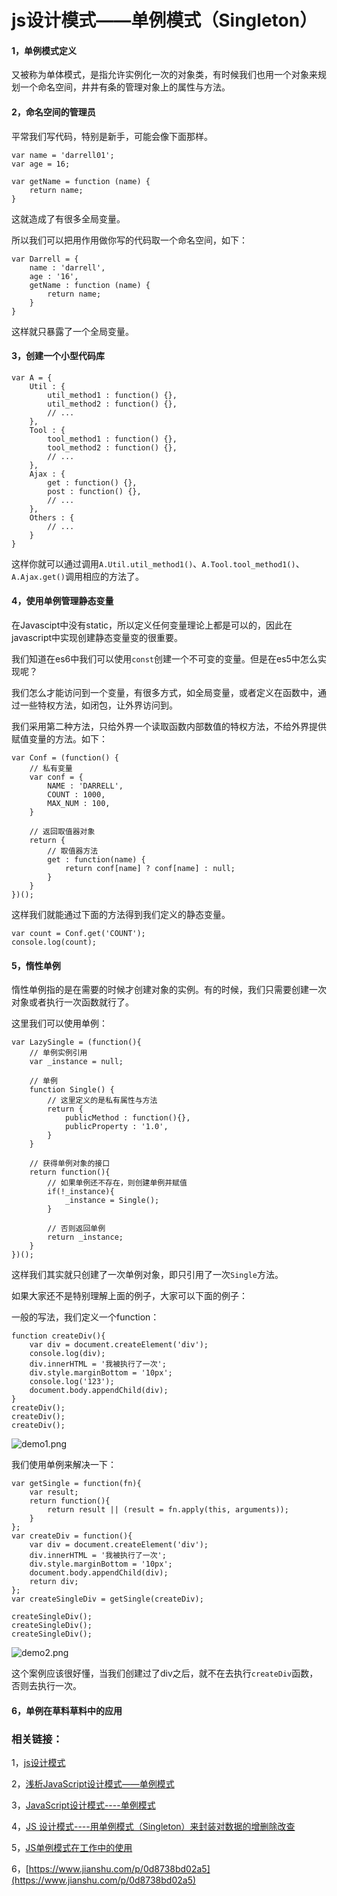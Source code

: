 # js设计模式——单例模式（Singleton）



#### 1，单例模式定义

又被称为单体模式，是指允许实例化一次的对象类，有时候我们也用一个对象来规划一个命名空间，井井有条的管理对象上的属性与方法。

#### 2，命名空间的管理员

平常我们写代码，特别是新手，可能会像下面那样。

```
var name = 'darrell01';
var age = 16;

var getName = function (name) {
    return name;
}
```

这就造成了有很多全局变量。

所以我们可以把用作用做你写的代码取一个命名空间，如下：

```
var Darrell = {
    name : 'darrell',
    age : '16',
    getName : function (name) {
        return name;
    }
}
```

这样就只暴露了一个全局变量。



#### 3，创建一个小型代码库

```
var A = {
    Util : {
        util_method1 : function() {},
        util_method2 : function() {},
        // ...
    },
    Tool : {
        tool_method1 : function() {},
        tool_method2 : function() {},
        // ...
    },
    Ajax : {
        get : function() {},
        post : function() {},
        // ...
    },
    Others : {
        // ...
    }
}
```

这样你就可以通过调用`A.Util.util_method1()`、`A.Tool.tool_method1()`、`A.Ajax.get()`调用相应的方法了。



#### 4，使用单例管理静态变量

​	在Javascipt中没有static，所以定义任何变量理论上都是可以的，因此在javascript中实现创建静态变量变的很重要。

​	我们知道在es6中我们可以使用`const`创建一个不可变的变量。但是在es5中怎么实现呢？

​	我们怎么才能访问到一个变量，有很多方式，如全局变量，或者定义在函数中，通过一些特权方法，如闭包，让外界访问到。

​	我们采用第二种方法，只给外界一个读取函数内部数值的特权方法，不给外界提供赋值变量的方法。如下：

```
var Conf = (function() {
    // 私有变量
    var conf = {
        NAME : 'DARRELL',
        COUNT : 1000,
        MAX_NUM : 100,
    }
    
    // 返回取值器对象
    return {
        // 取值器方法
        get : function(name) {
            return conf[name] ? conf[name] : null;
        }
    }
})();
```

这样我们就能通过下面的方法得到我们定义的静态变量。

```
var count = Conf.get('COUNT');
console.log(count);
```



#### 5，惰性单例

惰性单例指的是在需要的时候才创建对象的实例。有的时候，我们只需要创建一次对象或者执行一次函数就行了。

这里我们可以使用单例：

```
var LazySingle = (function(){
    // 单例实例引用
    var _instance = null;
    
    // 单例
    function Single() {
        // 这里定义的是私有属性与方法
        return {
            publicMethod : function(){},
            publicProperty : '1.0',
        }
    }
    
    // 获得单例对象的接口
    return function(){
        // 如果单例还不存在，则创建单例并赋值
        if(!_instance){
            _instance = Single();
        }
        
        // 否则返回单例
        return _instance;
    }
})();
```

这样我们其实就只创建了一次单例对象，即只引用了一次`Single`方法。



如果大家还不是特别理解上面的例子，大家可以下面的例子：

一般的写法，我们定义一个function：

```
function createDiv(){
    var div = document.createElement('div');
    console.log(div);
    div.innerHTML = '我被执行了一次';
    div.style.marginBottom = '10px';
    console.log('123');
    document.body.appendChild(div);
}
createDiv();
createDiv();
createDiv();
```

![demo1.png](https://upload-images.jianshu.io/upload_images/1505342-0094d426ee2a563d.png?imageMogr2/auto-orient/strip%7CimageView2/2/w/1240)



我们使用单例来解决一下：

```
var getSingle = function(fn){
    var result;
    return function(){
        return result || (result = fn.apply(this, arguments));
    }
};
var createDiv = function(){
    var div = document.createElement('div');
  	div.innerHTML = '我被执行了一次';
	div.style.marginBottom = '10px';
    document.body.appendChild(div);
    return div;
};
var createSingleDiv = getSingle(createDiv);

createSingleDiv();
createSingleDiv();
createSingleDiv();
```

![demo2.png](https://upload-images.jianshu.io/upload_images/1505342-8af23c33996daa5e.png?imageMogr2/auto-orient/strip%7CimageView2/2/w/1240)

这个案例应该很好懂，当我们创建过了div之后，就不在去执行`createDiv`函数，否则去执行一次。



#### 6，单例在草料草料中的应用



### 相关链接：

1，[js设计模式](http://garychang.cn/2017/01/14/%E8%AE%BE%E8%AE%A1%E6%A8%A1%E5%BC%8F/)

2，[浅析JavaScript设计模式——单例模式](https://blog.csdn.net/q1056843325/article/details/52933426)

3，[JavaScript设计模式----单例模式](https://blog.csdn.net/yisuowushinian/article/details/52003127)

4，[JS 设计模式----用单例模式（Singleton）来封装对数据的增删除改查](https://blog.csdn.net/itpinpai/article/details/51355342)

5，[JS单例模式在工作中的使用](https://blog.csdn.net/u011277123/article/details/52667555)

6，[https://www.jianshu.com/p/0d8738bd02a5](https://www.jianshu.com/p/0d8738bd02a5)



